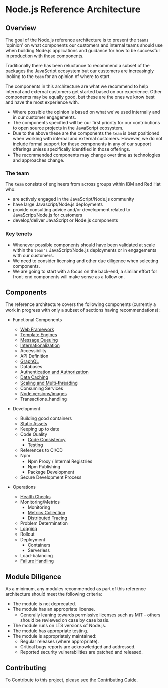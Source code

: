 # Node.js Reference Architecture

## Overview

The goal of the Node.js reference architecture is to present
the `teams` 'opinion' on what components our customers
and internal teams should use when building Node.js applications
and guidance for how to be successful in production with those components.

Traditionally there has been reluctance to recommend a subset
of the packages the JavaScript ecosystem but our customers are increasingly
looking to the `team` for an opinion of where to start.

The components in this architecture are what we recommend to help internal
and external customers get started based on our experience. Other components may be equally
good, but these are the ones we know best and have the most experience with.

- Where possible the opinion is based on what we've used internally and in our customer engagements.
- The components specified will be our first priority for our contributions to open source projects in the JavaScript ecosystem.
- Due to the above these are the components the `team` is best positioned when working with internal and external customers.
  However, we do not include formal support for these components in any of our support offerings unless specifically identified
  in those offerings.
- The recommended components may change over time as technologies and approaches change.

### The team

The `team` consists of engineers from across groups within IBM and Red Hat who:

- are actively engaged in the JavaScript/Node.js community
- have large Javascript/Node.js deployments
- provide consulting advice and/or development related to JavaScript/Node.js for customers
- develop/deliver JavaScript or Node.js components

### Key tenets

- Whenever possible components should have been validated at scale within the `team's`
  JavaScript/Node.js deployments or in engagements with our customers.
- We need to consider licensing and other due diligence when selecting components.
- We are going to start with a focus on the back-end, a similar effort for front-end
  components will make sense as a follow on.

## Components

The reference architecture covers the following components (currently a work in progress
with only a subset of sections having recommendations):

- Functional Components

  - [Web Framework](./docs/functional-components/webframework.md)
  - [Template Engines](./docs/functional-components/template-engines.md)
  - [Message Queuing](./docs/functional-components/message-queuing.md)
  - [Internationalization](./docs/functional-components/internationalization.md)
  - Accessibility
  - API Definition
  - [GraphQL](./docs/functional-components/graphql.md)
  - Databases
  - [Authentication and Authorization](./docs/functional-components/auth.md)
  - [Data Caching](./docs/functional-components/data-caching.md)
  - [Scaling and Multi-threading](./docs/functional-components/scaling-multi-threading.md)
  - Consuming Services
  - [Node versions/images](./docs/functional-components/nodejs-versions-images.md)
  - Transactions_handling

- Development

  - Building good containers
  - [Static Assets](./docs/functional-components/static-assets.md)
  - Keeping up to date
  - Code Quality
    - [Code Consistency](./docs/development/code-consistency.md)
    - [Testing](./docs/development/testing.md)
  - References to CI/CD
  - Npm
    - Npm Proxy / Internal Registries
    - Npm Publishing
    - Package Development
  - Secure Development Process

- Operations
  - [Health Checks](./docs/operations/healthchecks.md)
  - Monitoring/Metrics
    - Monitoring
    - [Metrics Collection](./docs/operations/metrics.md)
    - [Distributed Tracing](./docs/operations/distributed-tracing.md)
  - Problem Determination
  - [Logging](./docs/operations/logging.md)
  - Rollout
  - Deployment
    - Containers
    - Serverless
  - Load-balancing
  - [Failure Handling](./docs/operations/failurehandling.md)

## Module Diligence

As a minimum, any modules recommended as part of this reference architecture should meet the following criteria:

* The module is not deprecated.
* The module has an appropriate license.
  * Generally leaning towards permissive licenses such as MIT - others should be reviewed on case by case basis.
* The module runs on LTS versions of Node.js.
* The module has appropriate testing.
* The module is appropriately maintained:
  * Regular releases (where appropriate).
  * Critical bugs reports are acknowledged and addressed.
  * Reported security vulnerabilities are patched and released.

## Contributing

To Contribute to this project, please see the [Contributing Guide](./CONTRIBUTING.md).
